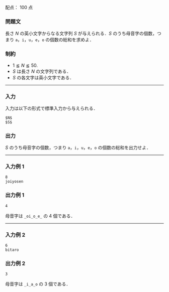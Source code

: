 配点： $100$ 点

### 問題文

長さ $N$ の英小文字からなる文字列 $S$ が与えられる．$S$ のうち母音字の個数，つまり `a`，`i`，`u`，`e`，`o` の個数の総和を求めよ．

### 制約

- $1 \leqq N \leqq 50$.
- $S$ は長さ $N$ の文字列である．
- $S$ の各文字は英小文字である．

---

### 入力

入力は以下の形式で標準入力から与えられる．

~~~
$N$
$S$
~~~

### 出力

$S$ のうち母音字の個数，つまり `a`，`i`，`u`，`e`，`o` の個数の総和を出力せよ．

---

### 入力例 1

~~~
8
joiyosen
~~~

### 出力例 1

~~~
4
~~~

母音字は `_oi_o_e_` の $4$ 個である．

---

### 入力例 2

~~~
6
bitaro
~~~

### 出力例 2

~~~
3
~~~

母音字は `_i_a_o` の $3$ 個である．
